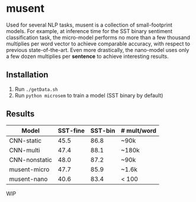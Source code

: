 # musent
Used for several NLP tasks, musent is a collection of small-footprint models. For example, at inference time for the SST binary sentiment classification task, the micro-model performs no more than a few thousand multiplies per word vector to achieve comparable accuracy, with respect to previous state-of-the-art. Even more drastically, the nano-model uses only a few dozen multiplies per **sentence** to achieve interesting results.

## Installation

1. Run `./getData.sh`
2. Run `python microsem` to train a model (SST binary by default)

## Results
| Model          | SST-fine      | SST-bin    | # mult/word  |
| -------------- |---------------|------------|--------------|
| CNN-static     | 45.5          | 86.8       | ~90k         |
| CNN-multi      | 47.4          | 88.1       | ~180k        |
| CNN-nonstatic  | 48.0          | 87.2       | ~90k         |
| musent-micro   | 47.7          | 85.9       | ~1.6k        |
| musent-nano    | 40.6          | 83.4       | < 100        |

WIP
